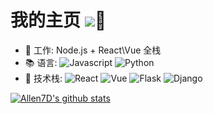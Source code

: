 # 我的主页  ![](http://www.ivinetrue.com/)🌟

- 💼 工作: Node.js + React\Vue 全栈
- 📚 语言:
  ![Javascript](https://img.shields.io/badge/-JavaScript-black?style=plastic&logo=javascript)
  ![Python](https://img.shields.io/badge/-Python-8fcfd1?style=plastic&logo=Python)
- 🔧 技术栈:
  ![React](https://img.shields.io/badge/-React-3b2e5a?style=plastic&logo=react)
  ![Vue](https://img.shields.io/badge/-Vue-4fc08d?style=plastic&logo=vue.js)
  ![Flask](https://img.shields.io/badge/-Flask-3e4349?style=plastic&logo=Flask)
  ![Django](https://img.shields.io/badge/-Django-092E20?style=plastic&logo=Django)


[![Allen7D's github stats](https://github-readme-stats.vercel.app/api?username=Allen7D&show_icons=true)](https://github.com/Allen7D)

